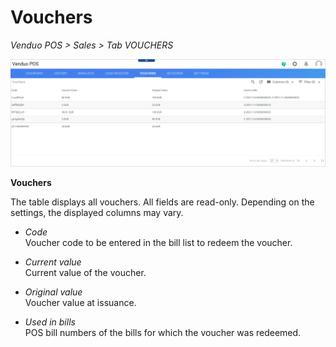 # Vouchers

*Venduo POS > Sales > Tab VOUCHERS*

![Vouchers](../../Assets/Screenshots/POS/Sales/Vouchers/Vouchers.png "[Vouchers]")

**Vouchers**



The table displays all vouchers. All fields are read-only. Depending on the settings, the displayed columns may vary.

- *Code*   
    Voucher code to be entered in the bill list to redeem the voucher.

- *Current value*   
    Current value of the voucher.

- *Original value*   
    Voucher value at issuance.

- *Used in bills*   
    POS bill numbers of the bills for which the voucher was redeemed.
